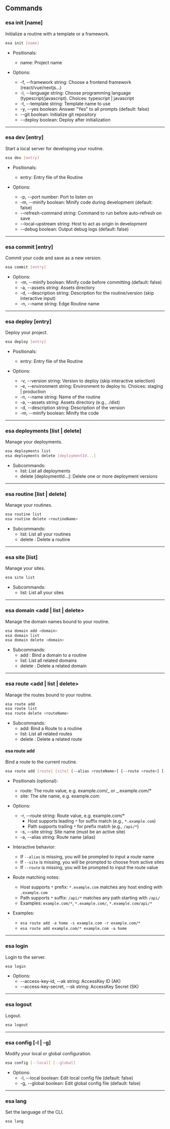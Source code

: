 ## Commands

### esa init [name]

Initialize a routine with a template or a framework.

```bash
esa init [name]
```

- Positionals:
  - name: Project name

- Options:
  - -f, --framework string: Choose a frontend framework (react/vue/nextjs...)
  - -l, --language string: Choose programming language (typescript/javascript). Choices: typescript | javascript
  - -t, --template string: Template name to use
  - -y, --yes boolean: Answer "Yes" to all prompts (default: false)
  - --git boolean: Initialize git repository
  - --deploy boolean: Deploy after initialization

---

### esa dev [entry]

Start a local server for developing your routine.

```bash
esa dev [entry]
```

- Positionals:
  - entry: Entry file of the Routine

- Options:
  - -p, --port number: Port to listen on
  - -m, --minify boolean: Minify code during development (default: false)
  - --refresh-command string: Command to run before auto-refresh on save
  - --local-upstream string: Host to act as origin in development
  - --debug boolean: Output debug logs (default: false)

---

### esa commit [entry]

Commit your code and save as a new version.

```bash
esa commit [entry]
```

- Options:
  - -m, --minify boolean: Minify code before committing (default: false)
  - -a, --assets string: Assets directory
  - -d, --description string: Description for the routine/version (skip interactive input)
  - -n, --name string: Edge Routine name

---

### esa deploy [entry]

Deploy your project.

```bash
esa deploy [entry]
```

- Positionals:
  - entry: Entry file of the Routine

- Options:
  - -v, --version string: Version to deploy (skip interactive selection)
  - -e, --environment string: Environment to deploy to. Choices: staging | production
  - -n, --name string: Name of the routine
  - -a, --assets string: Assets directory (e.g., ./dist)
  - -d, --description string: Description of the version
  - -m, --minify boolean: Minify the code

---

### esa deployments [list | delete]

Manage your deployments.

```bash
esa deployments list
esa deployments delete [deploymentId...]
```

- Subcommands:
  - list: List all deployments
  - delete [deploymentId...]: Delete one or more deployment versions

---

### esa routine [list | delete]

Manage your routines.

```bash
esa routine list
esa routine delete <routineName>
```

- Subcommands:
  - list: List all your routines
  - delete <routineName>: Delete a routine

---

### esa site [list]

Manage your sites.

```bash
esa site list
```

- Subcommands:
  - list: List all your sites

---

### esa domain <add | list | delete>

Manage the domain names bound to your routine.

```bash
esa domain add <domain>
esa domain list
esa domain delete <domain>
```

- Subcommands:
  - add <domain>: Bind a domain to a routine
  - list: List all related domains
  - delete <domain>: Delete a related domain

---

### esa route <add | list | delete>

Manage the routes bound to your routine.

```bash
esa route add
esa route list
esa route delete <routeName>
```

- Subcommands:
  - add: Bind a Route to a routine
  - list: List all related routes
  - delete <routeName>: Delete a related route

#### esa route add

Bind a route to the current routine.

```bash
esa route add [route] [site] [--alias <routeName>] [--route <route>] [--site <site>]
```

- Positionals (optional):
  - route: The route value, e.g. example.com/_ or _.example.com/\*
  - site: The site name, e.g. example.com

- Options:
  - -r, --route string: Route value, e.g. example.com/\*
    - Host supports leading `*` for suffix match (e.g., `*.example.com`)
    - Path supports trailing `*` for prefix match (e.g., `/api/*`)
  - -s, --site string: Site name (must be an active site)
  - -a, --alias string: Route name (alias)

- Interactive behavior:
  - If `--alias` is missing, you will be prompted to input a route name
  - If `--site` is missing, you will be prompted to choose from active sites
  - If `--route` is missing, you will be prompted to input the route value

- Route matching notes:
  - Host supports `*` prefix: `*.example.com` matches any host ending with `.example.com`
  - Path supports `*` suffix: `/api/*` matches any path starting with `/api/`
  - Examples: `example.com/*`, `*.example.com/`, `*.example.com/api/*`

- Examples:
  - `esa route add -a home -s example.com -r example.com/*`
  - `esa route add example.com/* example.com -a home`

---

### esa login

Login to the server.

```bash
esa login
```

- Options:
  - --access-key-id, --ak string: AccessKey ID (AK)
  - --access-key-secret, --sk string: AccessKey Secret (SK)

---

### esa logout

Logout.

```bash
esa logout
```

---

### esa config [-l | -g]

Modify your local or global configuration.

```bash
esa config [--local] [--global]
```

- Options:
  - -l, --local boolean: Edit local config file (default: false)
  - -g, --global boolean: Edit global config file (default: false)

---

### esa lang

Set the language of the CLI.

```bash
esa lang
```

